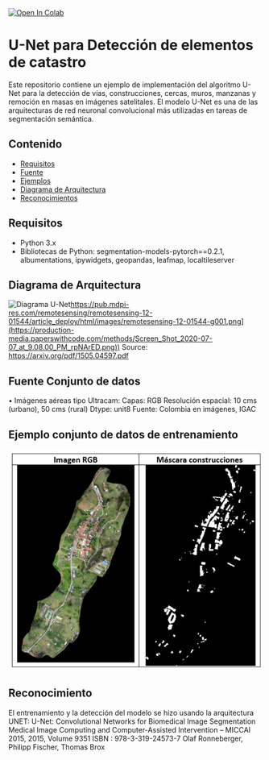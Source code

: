 <a target="_blank" href="https://colab.research.google.com/drive/1A3KbD7-sAJbPmyh2mlURrKhMGxSh-RUK">
  <img src="https://colab.research.google.com/assets/colab-badge.svg" alt="Open In Colab"/>
</a>


# U-Net para Detección de elementos de catastro

Este repositorio contiene un ejemplo de implementación del algoritmo U-Net para la detección de vías, construcciones, cercas, muros, manzanas y remoción en masas en imágenes satelitales. 
El modelo U-Net es una de las arquitecturas de red neuronal convolucional más utilizadas en tareas de segmentación semántica.

## Contenido

- [Requisitos](#requisitos)
- [Fuente](#Fuente-Conjunto-de-datos)
- [Ejemplos](#Ejemplos)
- [Diagrama de Arquitectura](#diagrama-de-arquitectura)
- [Reconocimientos](#Reconocimientos)

## Requisitos

- Python 3.x
- Bibliotecas de Python: segmentation-models-pytorch==0.2.1, albumentations, ipywidgets, geopandas, leafmap, localtileserver

## Diagrama de Arquitectura
![Diagrama U-Net]([https://pub.mdpi-res.com/remotesensing/remotesensing-12-01544/article_deploy/html/images/remotesensing-12-01544-g001.png)https://pub.mdpi-res.com/remotesensing/remotesensing-12-01544/article_deploy/html/images/remotesensing-12-01544-g001.png](https://production-media.paperswithcode.com/methods/Screen_Shot_2020-07-07_at_9.08.00_PM_rpNArED.png)) Source: https://arxiv.org/pdf/1505.04597.pdf

## Fuente Conjunto de datos
•	Imágenes aéreas tipo Ultracam:
    Capas: RGB 
    Resolución espacial: 10 cms (urbano), 50 cms (rural)
    Dtype: unit8
    Fuente: Colombia en imágenes, IGAC
    

## Ejemplo conjunto de datos de entrenamiento
![Conjunto de datos de entrenamiento](ejemplo_dataset.png)

## Reconocimiento
El entrenamiento y la detección del modelo se hizo usando la arquitectura UNET:
  U-Net: Convolutional Networks for Biomedical Image Segmentation
  Medical Image Computing and Computer-Assisted Intervention – MICCAI 2015, 2015, Volume 9351
  ISBN : 978-3-319-24573-7
  Olaf Ronneberger, Philipp Fischer, Thomas Brox

